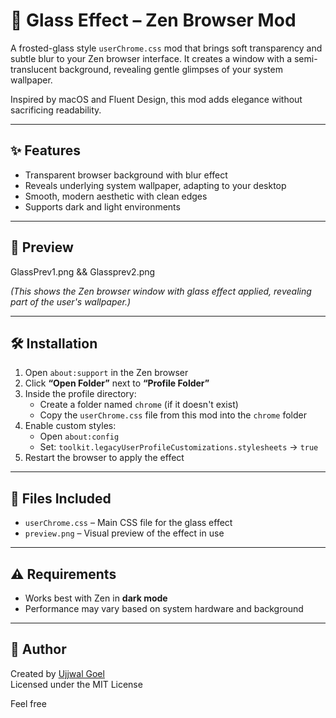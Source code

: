 # 🧪 Glass Effect – Zen Browser Mod

A frosted-glass style `userChrome.css` mod that brings soft transparency and subtle blur to your Zen browser interface. It creates a window with a semi-translucent background, revealing gentle glimpses of your system wallpaper.

Inspired by macOS and Fluent Design, this mod adds elegance without sacrificing readability.

---

## ✨ Features

- Transparent browser background with blur effect
- Reveals underlying system wallpaper, adapting to your desktop
- Smooth, modern aesthetic with clean edges
- Supports dark and light environments

---

## 📸 Preview

GlassPrev1.png && Glassprev2.png

*(This shows the Zen browser window with glass effect applied, revealing part of the user's wallpaper.)*

---

## 🛠️ Installation

1. Open `about:support` in the Zen browser
2. Click **“Open Folder”** next to **“Profile Folder”**
3. Inside the profile directory:
   - Create a folder named `chrome` (if it doesn't exist)
   - Copy the `userChrome.css` file from this mod into the `chrome` folder
4. Enable custom styles:
   - Open `about:config`
   - Set: `toolkit.legacyUserProfileCustomizations.stylesheets` → `true`
5. Restart the browser to apply the effect

---

## 📂 Files Included

- `userChrome.css` – Main CSS file for the glass effect
- `preview.png` – Visual preview of the effect in use

---

## ⚠️ Requirements

- Works best with Zen in **dark mode**
- Performance may vary based on system hardware and background

---

## 👤 Author

Created by [Ujjwal Goel](https://github.com/ItsUjjwalGoel)  
Licensed under the MIT License

Feel free
